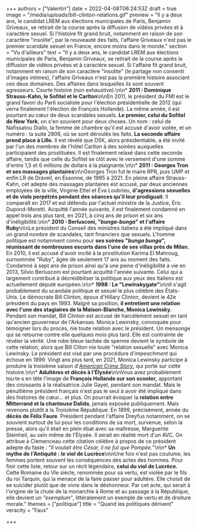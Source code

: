 +++
authors = ["Valentin"]
date = 2022-04-08T06:24:53Z
draft = true
image = "/media/uploads/bill-clinton-relations.gif"
preview = "Il y a deux ans, le candidat LREM aux élections municipales de Paris, Benjamin Griveaux, se retirait de la course après la diffusion de vidéos privées et à caractère sexuel. Si l'histoire fit grand bruit, notamment en raison de son caractère \"insolite\", par la nouveauté des faits, l'affaire Griveaux n'est pas le premier scandale sexuel en France, encore moins dans le monde."
section = "Vu d'ailleurs"
text = "Il y a deux ans, le candidat LREM aux élections municipales de Paris, Benjamin Griveaux, se retirait de la course après la diffusion de vidéos privées et à caractère sexuel. Si l'affaire fit grand bruit, notamment en raison de son caractère \"insolite\" (le partage non consenti d'images intimes), l'affaire Griveaux n'est pas la première histoire associant ces deux domaines. Des affaires dans lesquelles ils sont souvent agresseurs. Courte histoire (non exhaustive).\n\n* **2011 : Dominique Strauss-Kahn, le Sofitel et le Carlton**\n\nEn 2011, le président du FMI est le grand favori du Parti socialiste pour l'élection présidentielle de 2012 (qui verra finalement l'élection de François Hollande). La même année, il est pourtant au cœur de deux scandales sexuels. **Le premier, celui du Sofitel de New York**, on s'en souvient pour deux choses. Un nom : celui de Nafissatou Diallo, la femme de chambre qu'il est accusé d'avoir violée, et un numéro : la suite 2806, où se sont déroulés les faits. **La seconde affaire prend place à Lille.** Il est révélé que DSK, alors présidentiable, a été invité par l'un des membres de l'hôtel Carlton à des soirées auxquelles participaient des prostituées. Il est finalement relaxé dans cette seconde affaire, tandis que celle du Sofitel se clôt avec le versement d'une somme d'entre 1,5 et 6 millions de dollars à la plaignante.\n\n* **2011 : Georges Tron et ses massages plantaires**\n\nGeorges Tron fut le maire RPR, puis UMP et enfin LR de Draveil, en Essonne, de 1995 à 2021. En pleine affaire Strauss-Kahn, cet adepte des massages plantaires est accusé, par deux anciennes employées de la ville, Virginie Ettel et Éva Loubrieu, **d'agressions sexuelles et de viols perpétrés pendant des séances qu'il leur prodiguait**. Il comparaît en 2017 et est défendu par l'actuel ministre de la Justice, Éric Dupond-Moretti. Acquitté l'année suivante, il est finalement condamné en appel trois ans plus tard, en 2021, à cinq ans de prison et six ans d'inéligibilité.\n\n* **2010 : Berlusconi, \"_bunga-bunga_\" et l'affaire Ruby**\n\nLe président du Conseil des ministres italiens a été impliqué dans un grand nombre de scandales, tant financiers que sexuels. L'homme politique est notamment connu pour **ses soirées \"_bunga bunga_\", réunissant de nombreuses escorts dans l'une de ses villas près de Milan.** En 2010, il est accusé d'avoir incité à la prostitution Karima El Mahroug, surnommée \"Ruby\", âgée de seulement 17 ans au moment des faits. Condamné à sept ans de prison ainsi qu'à une peine d'inéligibilité à vie en 2013, Silvio Berlusconi est pourtant acquitté l'année suivante. Celui qui a largement contribué à décrédibiliser la politique aux yeux des Italiens est actuellement député européen.\n\n* **1998 : Le \"Lewinskygate\"**\n\nIl s'agit probablement du scandale politique et sexuel le plus célèbre des États-Unis. Le démocrate Bill Clinton, époux d'Hillary Clinton, devient le 42e président du pays en 1993. Malgré sa position, **il entretient une relation avec l'une des stagiaires de la Maison-Blanche, Monica Lewinsky**. Pendant son mandat, Bill Clinton est accusé de harcèlement sexuel en tant qu'ancien gouverneur de l'Arkansas. Monica Lewinsky, convoquée pour témoigner lors du procès, nie toute relation avec le président. Un mensonge qui se retourne contre elle quelques mois plus tard. Elle est contrainte de révéler la vérité. Une robe bleue tachée de sperme devient le symbole de cette relation, alors que Bill Cliton nie toute \"relation sexuelle\" avec Monica Lewinsky. Le président est visé par une procédure d'_impeachment_ qui échoue en 1999. Vingt ans plus tard, en 2021, Monica Lewinsky participe à produire la troisième saison d'[_American Crime Story_](https://www.imdb.com/title/tt2788432/), qui porte sur cette histoire.\n\n* **Adultères et décès à l'Élysée**\n\nVous avez probablement tou·te·s en tête l'image de **François Hollande sur son scooter,** apportant des croissants à la réalisatrice Julie Gayet, pendant son mandat. Mais le pénultième président français n'est pas le seul à avoir été impliqué dans des histoires de cœur... et plus. On pourrait évoquer la **relation entre Mitterrand et la chanteuse Dalida**, jamais exposée publiquement. Mais revenons plutôt à la Troisième République. En 1899, précisément, année du **décès de Félix Faure**. Président pendant l'affaire Dreyfus notamment, on se souvient surtout de lui pour les conditions de sa mort, survenue, selon la presse, alors qu'il était en plein ébat avec sa maîtresse, Marguerite Steinheil, au sein même de l'Élysée. Il serait en réalité mort d'un AVC. On attribue à Clemenceau cette citation célèbre à propos de ce président adepte du faste : \"_Il voulait être César, il ne fut que Pompée._\"\n\n* **Un mythe de l'Antiquité : le viol de Lucrèce**\n\nUne fois n'est pas coutume, les femmes portent souvent les conséquences des actes des hommes. Pour finir cette liste, retour sur un récit légendaire, **celui du viol de Lucrèce.** Cette Romaine du VIe siècle, renommée pour sa vertu, est violée par le fils du roi Tarquin, qui la menace de la faire passer pour adultère. Elle choisit de se suicider plutôt que de vivre dans le déshonneur. Par cet acte, qui serait à l'origine de la chute de la monarchie à Rome et au passage à la République, elle devient un _\"exemplum\"_, littéralement un exemple de vertu et de droiture morale."
themes = ["politique"]
title = "Quand les politiques dérivent"
veracity = "Faux"

+++
